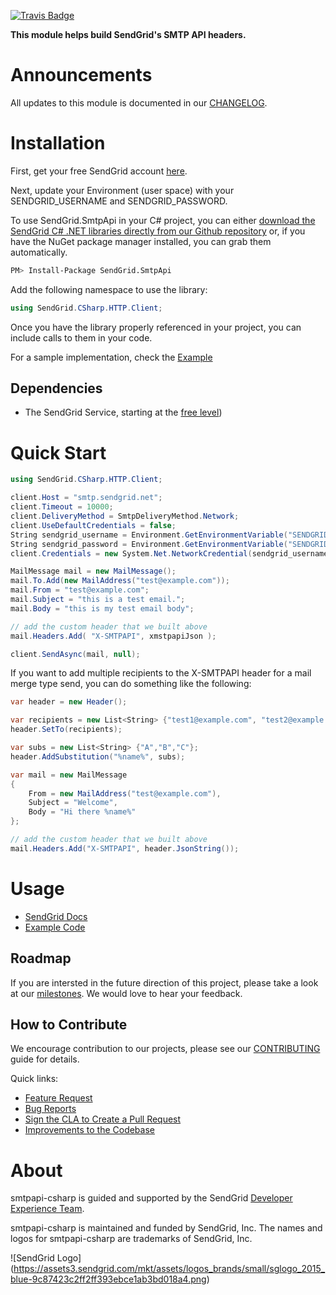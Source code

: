 [![Travis Badge](https://travis-ci.org/sendgrid/smtpapi-csharp.svg?branch=master)](https://travis-ci.org/sendgrid/smtpapi-csharp)

**This module helps build SendGrid's SMTP API headers.**

# Announcements

All updates to this module is documented in our [CHANGELOG](https://github.com/sendgrid/smtpapi-csharp/blob/master/CHANGELOG.md).

# Installation

First, get your free SendGrid account [here](https://sendgrid.com/free?source=smtpapi-csharp).

Next, update your Environment (user space) with your SENDGRID_USERNAME and SENDGRID_PASSWORD.


To use SendGrid.SmtpApi in your C# project, you can either <a href="https://github.com/sendgrid/smtpapi-sendgrid.git">download the SendGrid C# .NET libraries directly from our Github repository</a> or, if you have the NuGet package manager installed, you can grab them automatically.

```bash
PM> Install-Package SendGrid.SmtpApi
```

Add the following namespace to use the library:

```csharp
using SendGrid.CSharp.HTTP.Client;
```

Once you have the library properly referenced in your project, you can include calls to them in your code.

For a sample implementation, check the [Example](https://github.com/sendgrid/smtpapi-csharp/blob/master/Smtpapi/Example/Program.cs)

## Dependencies

- The SendGrid Service, starting at the [free level](https://sendgrid.com/free?source=smtpapi-csharp))

# Quick Start

```csharp
using SendGrid.CSharp.HTTP.Client;

client.Host = "smtp.sendgrid.net";
client.Timeout = 10000;
client.DeliveryMethod = SmtpDeliveryMethod.Network;
client.UseDefaultCredentials = false;
String sendgrid_username = Environment.GetEnvironmentVariable("SENDGRID_USERNAME", EnvironmentVariableTarget.User);
String sendgrid_password = Environment.GetEnvironmentVariable("SENDGRID_PASSWORD", EnvironmentVariableTarget.User);
client.Credentials = new System.Net.NetworkCredential(sendgrid_username,sendgrid_password);

MailMessage mail = new MailMessage();
mail.To.Add(new MailAddress("test@example.com"));
mail.From = "test@example.com";
mail.Subject = "this is a test email.";
mail.Body = "this is my test email body";

// add the custom header that we built above
mail.Headers.Add( "X-SMTPAPI", xmstpapiJson );

client.SendAsync(mail, null);
```

If you want to add multiple recipients to the X-SMTPAPI header for a mail merge type send, you can do something like the following:

```csharp
var header = new Header();

var recipients = new List<String> {"test1@example.com", "test2@example.com", "test3@example.com"};
header.SetTo(recipients);

var subs = new List<String> {"A","B","C"};
header.AddSubstitution("%name%", subs);

var mail = new MailMessage
{
    From = new MailAddress("test@example.com"),
    Subject = "Welcome",
    Body = "Hi there %name%"
};

// add the custom header that we built above
mail.Headers.Add("X-SMTPAPI", header.JsonString());
```

# Usage

- [SendGrid Docs](https://sendgrid.com/docs/API_Reference/SMTP_API/index.html)
- [Example Code](https://github.com/sendgrid/smtpapi-csharp/blob/master/Smtpapi/Example/Program.cs)

## Roadmap

If you are intersted in the future direction of this project, please take a look at our [milestones](https://github.com/sendgrid/smtpapi-csharp/milestones). We would love to hear your feedback.

## How to Contribute

We encourage contribution to our projects, please see our [CONTRIBUTING](https://github.com/sendgrid/smtpapi-csharp/blob/master/CONTRIBUTING.md) guide for details.

Quick links:

- [Feature Request](https://github.com/sendgrid/smtpapi-csharp/blob/master/CONTRIBUTING.md)
- [Bug Reports](https://github.com/sendgrid/smtpapi-csharp/blob/master/CONTRIBUTING.md#submit_a_bug_report)
- [Sign the CLA to Create a Pull Request](https://github.com/sendgrid/smtpapi-csharp/blob/master/CONTRIBUTING.md#cla)
- [Improvements to the Codebase](https://github.com/sendgrid/smtpapi-csharp/blob/master/CONTRIBUTING.md#improvements_to_the_codebase)

# About

smtpapi-csharp is guided and supported by the SendGrid [Developer Experience Team](mailto:dx@sendgrid.com).

smtpapi-csharp is maintained and funded by SendGrid, Inc. The names and logos for smtpapi-csharp are trademarks of SendGrid, Inc.

![SendGrid Logo]
(https://assets3.sendgrid.com/mkt/assets/logos_brands/small/sglogo_2015_blue-9c87423c2ff2ff393ebce1ab3bd018a4.png)